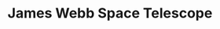 ---
layout: grid
title: James Webb Space Telescope
slug: Space
description: > 
    Posts about the James webb space Telescope
---